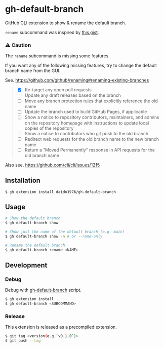 # gh-default-branch

GitHub CLI extension to show & rename the default branch.

`rename` subcommand was inspired by [this gist](https://gist.github.com/mislav/5ac69530acbe1b4ca909e272caabfdba).

### ⚠️ Caution

The `rename` subcommand is missing some features.

If you want any of the following missing features, try to change the default branch name from the GUI.

See. https://github.com/github/renaming#renaming-existing-branches

> - [x] Re-target any open pull requests
> - [ ] Update any draft releases based on the branch
> - [ ] Move any branch protection rules that explicitly reference the old name
> - [ ] Update the branch used to build GitHub Pages, if applicable
> - [ ] Show a notice to repository contributors, maintainers, and admins on the repository homepage with instructions to update local copies of the repository
> - [ ] Show a notice to contributors who git push to the old branch
> - [ ] Redirect web requests for the old branch name to the new branch name
> - [ ] Return a "Moved Permanently" response in API requests for the old branch name

Also see. https://github.com/cli/cli/issues/1215

## Installation

```
$ gh extension install daido1976/gh-default-branch
```

## Usage

```sh
# Show the default branch
$ gh default-branch show

# Show just the name of the default branch (e.g. main)
$ gh default-branch show -n # or --name-only

# Rename the default branch
$ gh default-branch rename <NAME>
```

## Development

### Debug

Debug with [gh-default-branch](https://github.com/daido1976/gh-default-branch/blob/main/gh-default-branch) script.

```sh
$ gh extension install .
$ gh default-branch <SUBCOMMAND>
```

### Release

This extension is released as a precompiled extension.

```sh
$ git tag <version(e.g.`v0.1.0`)>
$ git push --tag
```

